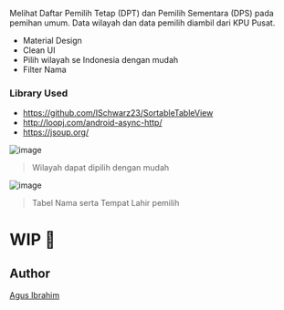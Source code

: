 Melihat Daftar Pemilih Tetap (DPT) dan Pemilih Sementara (DPS) pada pemihan umum. Data wilayah dan data pemilih diambil dari KPU Pusat.

- Material Design
- Clean UI
- Pilih wilayah se Indonesia dengan mudah
- Filter Nama

### Library Used
- https://github.com/ISchwarz23/SortableTableView
- http://loopj.com/android-async-http/
- https://jsoup.org/

![image](https://scontent-lax3-1.xx.fbcdn.net/t31.0-8/fr/cp0/e15/q65/14543826_1133389573420620_7387020914081272874_o.jpg?efg=eyJpIjoiYiJ9)
> Wilayah dapat dipilih dengan mudah

![image](https://scontent-lax3-1.xx.fbcdn.net/t31.0-8/fr/cp0/e15/q65/14543740_1133389366753974_14309056273731791_o.jpg?efg=eyJpIjoiYiJ9)
> Tabel Nama serta Tempat Lahir pemilih

# WIP 🚧

## Author
[Agus Ibrahim](http://fb.me/mynameisagoes)

